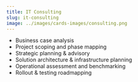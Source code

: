 ```yaml
---
title: IT Consulting
slug: it-consulting
image: ../images/cards-images/consulting.png
---
```


* Business case analysis
* Project scoping and phase mapping
* Strategic planning & advisory
* Solution architecture & infrastructure planning
* Operational assessment and benchmarking
* Rollout & testing roadmapping